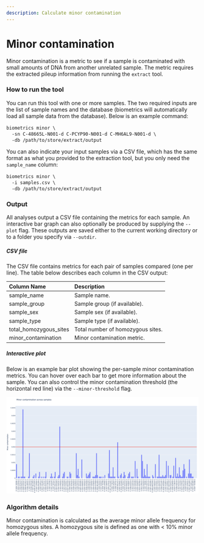 ```yaml
---
description: Calculate minor contamination
---
```


# Minor contamination
Minor contamination is a metric to see if a sample is contaminated with small amounts of DNA from another unrelated sample. The metric requires the extracted pileup information from running the `extract` tool.

### How to run the tool
You can run this tool with one or more samples. The two required inputs are the list of sample names and the database (biometrics will automatically load all sample data from the database). Below is an example command:

```shell
biometrics minor \
  -sn C-48665L-N001-d C-PCYP90-N001-d C-MH6AL9-N001-d \
  -db /path/to/store/extract/output
```

You can also indicate your input samples via a CSV file, which has the same format as what you provided to the extraction tool, but you only need the `sample_name` column:

```shell
biometrics minor \
  -i samples.csv \
  -db /path/to/store/extract/output
```

### Output

All analyses output a CSV file containing the metrics for each sample. An interactive bar graph can also optionally be produced by supplying the `--plot` flag. These outputs are saved either to the current working directory or to a folder you specify via `--outdir`.

##### CSV file
The CSV file contains metrics for each pair of samples compared (one per line). The table below describes each column in the CSV output:

| Column Name | Description |
| :--- | :--- |
| sample_name | Sample name. |
| sample_group | Sample group (if available). |
| sample_sex | Sample sex (if available). |
| sample_type | Sample type (if available). |
| total_homozygous_sites | Total number of homozygous sites. |
| minor_contamination | Minor contamination metric. |


##### Interactive plot
Below is an example bar plot showing the per-sample minor contamination metrics. You can hover over each bar to get more information about the sample. You can also control the minor contamination threshold (the horizontal red line) via the `--minor-threshold` flag.

![](.gitbook/assets/minor_contamination.png)

### Algorithm details

Minor contamination is calculated as the average minor allele frequency for homozygous sites. A homozygous site is defined as one with < 10% minor allele frequency.
